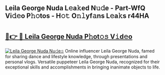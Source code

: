 ## Leila George Nuda L𝚎a𝚔ed N𝚞𝚍e - Part-WfQ Vi𝚍𝚎o P𝚑𝚘tos - H𝚘𝚝 O𝚗𝚕yf𝚊ns L𝚎a𝚔s r44HA

# <h2><a href="http://kf0g5m.oniu.top/?m=Leila+George+Nuda">🔗👉 🔴 Leila George Nuda P𝚑ot𝚘𝚜 V𝚒d𝚎o</a></h2>

[![Leila George Nuda Nu𝚍e𝚜](https://i.imgur.com/0qMVB7G.gif)](http://kf0g5m.oniu.top/?m=Leila+George+Nuda)
Online influencer Leila George Nuda, famed for sharing dance and lifestyle knowledge, through presentations and personal vlogs. Versatile puppeteer Leila George Nuda, recognized for their exceptional skills and accomplishments in bringing inanimate objects to life.  
